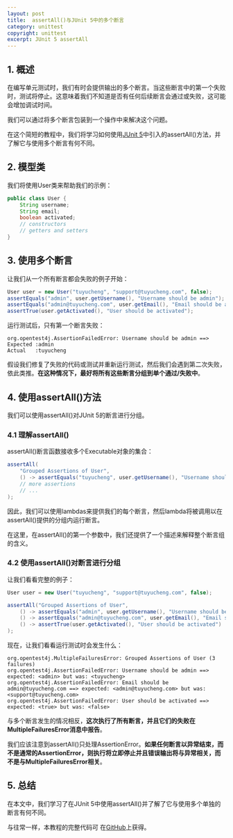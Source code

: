 ```yaml
---
layout: post
title:  assertAll()与JUnit 5中的多个断言
category: unittest
copyright: unittest
excerpt: JUnit 5 assertAll
---
```


## 1. 概述

在编写单元测试时，我们有时会提供输出的多个断言。当这些断言中的第一个失败时，测试将停止。这意味着我们不知道是否有任何后续断言会通过或失败，这可能会增加调试时间。

我们可以通过将多个断言包装到一个操作中来解决这个问题。

在这个简短的教程中，我们将学习如何使用[JUnit 5](https://www.baeldung.com/junit-5)中引入的assertAll()方法，并了解它与使用多个断言有何不同。

## 2. 模型类

我们将使用User类来帮助我们的示例：

```java
public class User {
    String username;
    String email;
    boolean activated;
    // constructors
    // getters and setters
}
```

## 3. 使用多个断言

让我们从一个所有断言都会失败的例子开始：

```java
User user = new User("tuyucheng", "support@tuyucheng.com", false);
assertEquals("admin", user.getUsername(), "Username should be admin");
assertEquals("admin@tuyucheng.com", user.getEmail(), "Email should be admin@tuyucheng.com");
assertTrue(user.getActivated(), "User should be activated");
```

运行测试后，只有第一个断言失败：

```shell
org.opentest4j.AssertionFailedError: Username should be admin ==> 
Expected :admin
Actual   :tuyucheng
```

假设我们修复了失败的代码或测试并重新运行测试，然后我们会遇到第二次失败，依此类推。**在这种情况下，最好将所有这些断言分组到单个通过/失败中**。

## 4. 使用assertAll()方法

我们可以使用assertAll()对JUnit 5的断言进行分组。

### 4.1 理解assertAll()

assertAll()断言函数接收多个Executable对象的集合：

```java
assertAll(
	"Grouped Assertions of User",
	() -> assertEquals("tuyucheng", user.getUsername(), "Username should be tuyucheng"),
	// more assertions
	// ...
);
```

因此，我们可以使用lambdas来提供我们的每个断言，然后lambda将被调用以在assertAll()提供的分组内运行断言。

在这里，在assertAll()的第一个参数中，我们还提供了一个描述来解释整个断言组的含义。

### 4.2 使用assertAll()对断言进行分组

让我们看看完整的例子：

```java
User user = new User("tuyucheng", "support@tuyucheng.com", false);

assertAll("Grouped Assertions of User",
	() -> assertEquals("admin", user.getUsername(), "Username should be admin"),
	() -> assertEquals("admin@tuyucheng.com", user.getEmail(), "Email should be admin@tuyucheng.com"),
	() -> assertTrue(user.getActivated(), "User should be activated")
);
```

现在，让我们看看运行测试时会发生什么：

```shell
org.opentest4j.MultipleFailuresError: Grouped Assertions of User (3 failures)
org.opentest4j.AssertionFailedError: Username should be admin ==> expected: <admin> but was: <tuyucheng>
org.opentest4j.AssertionFailedError: Email should be admin@tuyucheng.com ==> expected: <admin@tuyucheng.com> but was: <support@tuyucheng.com>
org.opentest4j.AssertionFailedError: User should be activated ==> expected: <true> but was: <false>
```

与多个断言发生的情况相反，**这次执行了所有断言，并且它们的失败在MultipleFailuresError消息中报告**。

我们应该注意到assertAll()只处理AssertionError。**如果任何断言以异常结束，而不是通常的AssertionError，则执行将立即停止并且错误输出将与异常相关，而不是与MultipleFailuresError相关**。

## 5. 总结

在本文中，我们学习了在JUnit 5中使用assertAll()并了解了它与使用多个单独的断言有何不同。

与往常一样，本教程的完整代码可 在[GitHub](https://github.com/tuyucheng7/taketoday-tutorial4j/tree/master/software.test/junit-5)上获得。